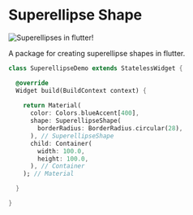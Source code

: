 # Superellipse Shape

![Superellipses in flutter!](https://i.imgur.com/HbfbgBL.png)

A package for creating superellipse shapes in flutter.

```dart
class SuperellipseDemo extends StatelessWidget {

  @override
  Widget build(BuildContext context) {
    
    return Material(
      color: Colors.blueAccent[400],
      shape: SuperellipseShape(
        borderRadius: BorderRadius.circular(28),
      ), // SuperellipseShape
      child: Container(
        width: 100.0,
        height: 100.0,
      ), // Container
    ); // Material

  }

}
```
